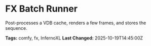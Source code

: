 # FX Batch Runner

Post-processes a VDB cache, renders a few frames, and stores the sequence.

**Tags:** comfy, fx, InfernoXL
**Last Changed:** 2025-10-19T14:45:00Z
